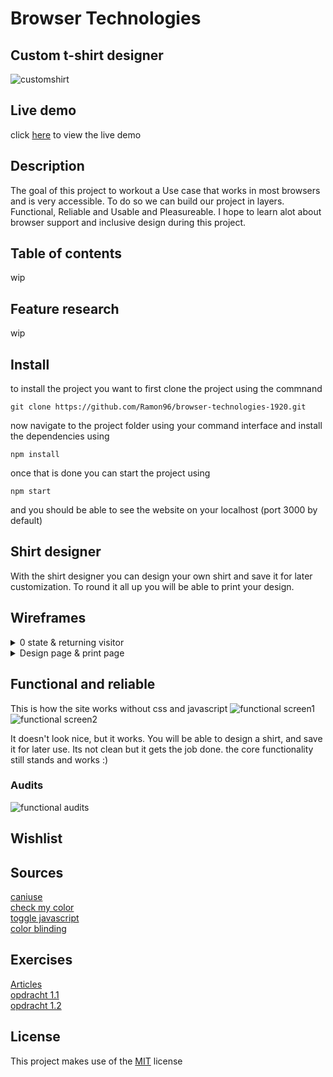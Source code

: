 # Browser Technologies 

## Custom t-shirt designer
![customshirt](https://github.com/Ramon96/browser-technologies-1920/blob/master/documentation/frontscreen.png?raw=true)

## Live demo
click [here](https://bt-ramon.herokuapp.com/) to view the live demo
<!-- ☝️ replace this description with a description of your own work -->
## Description
The goal of this project to workout a Use case that works in most browsers and is very accessible. To do so we can build our project in  layers. Functional, Reliable and Usable and Pleasureable. I hope to learn alot about browser support and inclusive design during this project. 


## Table of contents
wip

## Feature research 
wip


## Install 
to install the project you want to first clone the project using the commnand 

`git clone https://github.com/Ramon96/browser-technologies-1920.git`

now navigate to the project folder using your command interface and install the dependencies using 

`npm install`

once that is done you can start the project using 

`npm start`

and you should be able to see the website on your localhost (port 3000 by default) 

## Shirt designer
With the shirt designer you can design your own shirt and save it for later customization. To round it all up you will be able to print your design.

## Wireframes
<details>
  <summary>0 state & returning visitor </summary>
  
  ![schermen1](https://github.com/Ramon96/browser-technologies-1920/blob/master/documentation/scherm1.jpg?raw=true)
    
 </details>
 
 <details>
  <summary>Design page & print page</summary>
  
  ![schermen2](https://github.com/Ramon96/browser-technologies-1920/blob/master/documentation/scherm2.jpg?raw=true)
  
 </details>

## Functional and reliable
This is how the site works without css and javascript 
![functional screen1](https://github.com/Ramon96/browser-technologies-1920/blob/master/documentation/functional1.png?raw=true)
![functional screen2](https://github.com/Ramon96/browser-technologies-1920/blob/master/documentation/functional2.png?raw=true)

It doesn't look nice, but it works. You will be able to design a shirt, and save it for later use. Its not clean but it gets the job done. the core functionality still stands and works :)

### Audits
![functional audits](https://github.com/Ramon96/browser-technologies-1920/blob/master/documentation/auditsfunctional.png?raw=true)

## Wishlist


## Sources
[caniuse](https://caniuse.com/)\
[check my color](https://www.checkmycolours.com/)\
[toggle javascript](https://chrome.google.com/webstore/detail/toggle-javascript/cidlcjdalomndpeagkjpnefhljffbnlo?hl=nl)\
[color blinding](https://chrome.google.com/webstore/detail/colorblinding/dgbgleaofjainknadoffbjkclicbbgaa)

## Exercises 
[Articles](https://github.com/Ramon96/browser-technologies-1920/wiki/Artikelen)\
[opdracht 1.1](https://github.com/Ramon96/browser-technologies-1920/wiki/Opdracht-1.1)\
[opdracht 1.2](https://github.com/Ramon96/browser-technologies-1920/wiki/Opdracht-1.2-Browser-Test)


## License
This project makes use of the [MIT](https://github.com/Ramon96/browser-technologies-1920/blob/master/LICENSE) license

